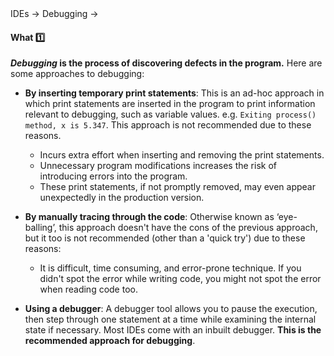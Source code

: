 <link rel="stylesheet" href="{{baseUrl}}/css/textbook.css">

<div class="website-content">

<div id="path">IDEs &rarr; Debugging &rarr;</div>

<div id="title">

#### What :one:

</div>

<div id="body">

**_Debugging_ is the process of discovering defects in the program.** Here are some approaches to debugging:

* **By inserting temporary print statements**: This is an ad-hoc approach in which print statements are inserted in the program to print information relevant to debugging, such as variable values. e.g. `Exiting process() method, x is 5.347`. This approach is not recommended due to these reasons.
  * Incurs extra effort when inserting and removing the print statements. 
  * Unnecessary program modifications increases the risk of introducing errors into the program.  
  * These print statements, if not promptly removed, may even appear unexpectedly in the production version. 

* **By manually tracing through the code**: Otherwise known as ‘eye-balling’, this approach doesn't have the cons of the previous approach, but it too is not recommended (other than a 'quick try') due to these reasons:
  * It is difficult, time consuming, and error-prone technique. If you didn't spot the error while writing code, you might not spot the error when reading code too.

* **Using a debugger**:  A debugger tool allows you to pause the execution, then step through one statement at a time while examining the internal state if necessary. Most IDEs come with an inbuilt debugger. **This is the recommended approach for debugging**.

</div>

<div id="extras">
</div>

</div>
